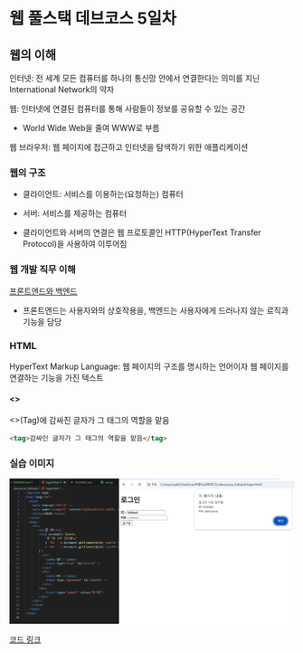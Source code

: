 # 웹 풀스택 데브코스 5일차

## 웹의 이해

인터넷: 전 세계 모든 컴퓨터를 하나의 통신망 안에서 연결한다는 의미를 지닌 International Network의 약자

웹: 인터넷에 연결된 컴퓨터를 통해 사람들이 정보를 공유할 수 있는 공간

- World Wide Web을 줄여 WWW로 부름

웹 브라우저: 웹 페이지에 접근하고 인터넷을 탐색하기 위한 애플리케이션

### 웹의 구조

- 클라이언트: 서비스를 이용하는(요청하는) 컴퓨터

- 서버: 서비스를 제공하는 컴퓨터

- 클라이언트와 서버의 연결은 웹 프로토콜인 HTTP(HyperText Transfer Protocol)을 사용하여 이루어짐

### 웹 개발 직무 이해

[프론트엔드와 백엔드](https://ko.wikipedia.org/wiki/%ED%94%84%EB%A1%A0%ED%8A%B8%EC%97%94%EB%93%9C%EC%99%80_%EB%B0%B1%EC%97%94%EB%93%9C)

- 프론트엔드는 사용자와의 상호작용을, 백엔드는 사용자에게 드러나지 않는 로직과 기능을 담당

### HTML

HyperText Markup Language: 웹 페이지의 구조를 명시하는 언어이자 웹 페이지를 연결하는 기능을 가진 텍스트

#### <>

<>(Tag)에 감싸진 글자가 그 태그의 역할을 맡음

```html
<tag>감싸인 글자가 그 태그의 역할을 맡음</tag>
```

### 실습 이미지

![alt text](login_html.png)

[코드 링크](login.html)
